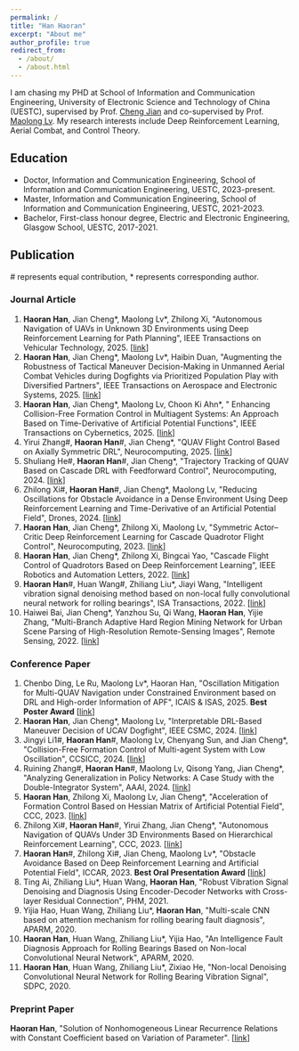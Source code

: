 ```yaml
---
permalink: /
title: "Han Haoran"
excerpt: "About me"
author_profile: true
redirect_from: 
  - /about/
  - /about.html
---
```


I am chasing my PHD at School of Information and Communication Engineering, University of Electronic Science and Technology of China (UESTC), supervised by Prof. [Cheng Jian](https://faculty.uestc.edu.cn/cvmi/zh_CN/index.htm) and co-supervised by Prof. [Maolong Lv](https://scholar.google.com/citations?user=gj7A4lIAAAAJ&hl=zh-CN&oi=sra). My research interests include Deep Reinforcement Learning, Aerial Combat, and Control Theory.

## Education
- Doctor, Information and Communication Engineering, School of Information and Communication Engineering, UESTC, 2023-present.
- Master, Information and Communication Engineering, School of Information and Communication Engineering, UESTC, 2021-2023.
- Bachelor, First-class honour degree, Electric and Electronic Engineering, Glasgow School, UESTC, 2017-2021.

## Publication
\# represents equal contribution, * represents corresponding author.
### Journal Article
1. **Haoran Han**, Jian Cheng\*, Maolong Lv\*, Zhilong Xi, "Autonomous Navigation of UAVs in Unknown 3D
 Environments using Deep Reinforcement Learning for Path Planning",  IEEE Transactions on Vehicular Technology, 2025. [[link](https://ieeexplore.ieee.org/document/11045211)]
2. **Haoran Han**, Jian Cheng\*, Maolong Lv\*, Haibin Duan, "Augmenting the Robustness of Tactical Maneuver Decision-Making in Unmanned Aerial Combat Vehicles during Dogfights via Prioritized Population Play with Diversified Partners",  IEEE Transactions on Aerospace and Electronic Systems, 2025. [[link](https://ieeexplore.ieee.org/document/11029037)]
3. **Haoran Han**, Jian Cheng\*, Maolong Lv, Choon Ki Ahn\*, " Enhancing Collision-Free Formation Control in Multiagent Systems: An Approach Based on Time-Derivative of Artificial Potential Functions", IEEE Transactions on Cybernetics, 2025. [[link](https://ieeexplore.ieee.org/document/10993499)]
4. Yirui Zhang#, **Haoran Han**#, Jian Cheng*, "QUAV Flight Control Based on Axially Symmetric DRL", Neurocomputing, 2025. [[link](https://www.sciencedirect.com/science/article/pii/S0925231225003753)]
5. Shuliang He#, **Haoran Han**#, Jian Cheng*, "Trajectory Tracking of QUAV Based on Cascade DRL with Feedforward Control", Neurocomputing, 2024. [[link](https://www.sciencedirect.com/science/article/pii/S0925231224018289)]
6. Zhilong Xi#, **Haoran Han**#, Jian Cheng*, Maolong Lv, "Reducing Oscillations for Obstacle Avoidance in a Dense Environment Using Deep Reinforcement Learning and Time-Derivative of an Artificial Potential Field", Drones, 2024. [[link](https://www.mdpi.com/2504-446X/8/3/85)]
7. **Haoran Han**, Jian Cheng*, Zhilong Xi, Maolong Lv, "Symmetric Actor–Critic Deep Reinforcement Learning for Cascade Quadrotor Flight Control", Neurocomputing, 2023. [[link](https://www.sciencedirect.com/science/article/pii/S0925231223009128)]
8. **Haoran Han**, Jian Cheng*, Zhilong Xi, Bingcai Yao, "Cascade Flight Control of Quadrotors Based on
Deep Reinforcement Learning", IEEE Robotics and Automation Letters, 2022. [[link](https://ieeexplore.ieee.org/document/9850366)]
9. **Haoran Han**#, Huan Wang#, Zhiliang Liu*, Jiayi Wang, "Intelligent vibration signal denoising method based on non-local fully convolutional neural network for rolling bearings", ISA Transactions, 2022. [[link](https://doi.org/10.1016/j.isatra.2021.04.022)]
10. Haiwei Bai, Jian Cheng*, Yanzhou Su, Qi Wang, **Haoran Han**, Yijie Zhang, "Multi-Branch Adaptive Hard Region Mining Network for Urban Scene Parsing of High-Resolution Remote-Sensing Images", Remote Sensing, 2022. [[link](https://www.mdpi.com/2072-4292/14/21/5527/htm)]

### Conference Paper
1. Chenbo Ding, Le Ru, Maolong Lv*, Haoran Han, "Oscillation Mitigation for Multi-QUAV Navigation under Constrained Environment based on DRL and High-order Information of APF", ICAIS & ISAS, 2025. **Best Poster Award** [[link](https://ieeexplore.ieee.org/abstract/document/11052163)]
2. **Haoran Han**, Jian Cheng*, Maolong Lv, "Interpretable DRL-Based Maneuver Decision of UCAV Dogfight", IEEE CSMC, 2024. [[link](https://ieeexplore.ieee.org/document/10831270)]
3. Jingyi Li1#, **Haoran Han**#, Maolong Lv, Chenyang Sun, and Jian Cheng*, "Collision-Free Formation Control
 of Multi-agent System with Low Oscillation", CCSICC, 2024. [[link](https://link.springer.com/chapter/10.1007/978-981-97-3328-6_14)]
4. Ruining Zhang#, **Haoran Han**#, Maolong Lv, Qisong Yang, Jian Cheng*, "Analyzing Generalization in Policy Networks: A Case Study with the Double-Integrator System", AAAI, 2024. [[link](https://ojs.aaai.org/index.php/AAAI/article/view/29623)]
5. **Haoran Han**, Zhilong Xi, Maolong Lv, Jian Cheng*, "Acceleration of Formation Control Based on Hessian Matrix of Artificial Potential Field", CCC, 2023. [[link](https://ieeexplore.ieee.org/abstract/document/10240751)]
6. Zhilong Xi#, **Haoran Han**#, Yirui Zhang, Jian Cheng*, "Autonomous Navigation of QUAVs Under 3D Environments Based on Hierarchical Reinforcement Learning", CCC, 2023. [[link](https://ieeexplore.ieee.org/document/10239903)]
7. **Haoran Han**#, Zhilong Xi#, Jian Cheng, Maolong Lv*, "Obstacle Avoidance Based on Deep Reinforcement Learning and Artificial Potential Field", ICCAR, 2023. **Best Oral Presentation Award** [[link](https://ieeexplore.ieee.org/document/10151771)]
8. Ting Ai, Zhiliang Liu*, Huan Wang, **Haoran Han**, "Robust Vibration Signal Denoising and Diagnosis Using Encoder-Decoder Networks with Cross-layer Residual Connection", PHM, 2021.
9. Yijia Hao, Huan Wang, Zhiliang Liu*, **Haoran Han**, "Multi-scale CNN based on attention mechanism for rolling bearing fault diagnosis", APARM, 2020.
10. **Haoran Han**, Huan Wang, Zhiliang Liu*, Yijia Hao, "An Intelligence Fault Diagnosis Approach for Rolling Bearings Based on Non-local Convolutional Neural Network", APARM, 2020.
11. **Haoran Han**, Huan Wang, Zhiliang Liu*, Zixiao He, "Non-local Denoising Convolutional Neural Network for Rolling Bearing Vibration Signal", SDPC, 2020.

### Preprint Paper
**Haoran Han**, "Solution of Nonhomogeneous Linear Recurrence Relations with Constant Coefficient based on Variation of Parameter". [[link](https://www.techrxiv.org/users/787272/articles/1283884-solution-of-nonhomogeneous-linear-recurrence-relations-with-constant-coefficient-based-on-variation-of-parameter)]
